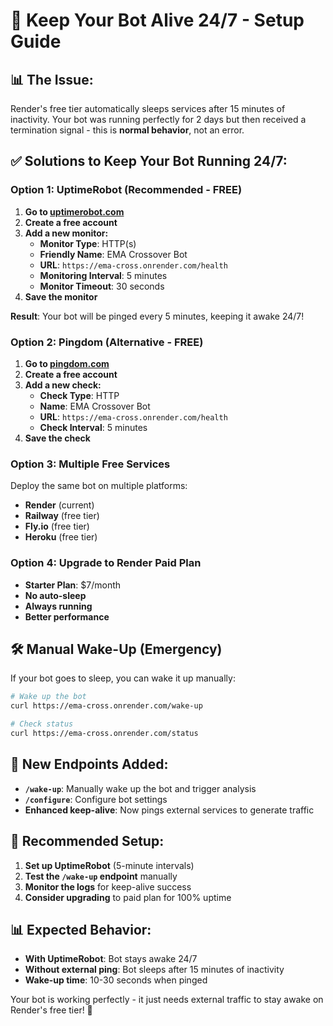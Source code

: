 # 🚀 Keep Your Bot Alive 24/7 - Setup Guide

## 📊 **The Issue:**
Render's free tier automatically sleeps services after 15 minutes of inactivity. Your bot was running perfectly for 2 days but then received a termination signal - this is **normal behavior**, not an error.

## ✅ **Solutions to Keep Your Bot Running 24/7:**

### **Option 1: UptimeRobot (Recommended - FREE)**

1. **Go to [uptimerobot.com](https://uptimerobot.com)**
2. **Create a free account**
3. **Add a new monitor:**
   - **Monitor Type**: HTTP(s)
   - **Friendly Name**: EMA Crossover Bot
   - **URL**: `https://ema-cross.onrender.com/health`
   - **Monitoring Interval**: 5 minutes
   - **Monitor Timeout**: 30 seconds
4. **Save the monitor**

**Result**: Your bot will be pinged every 5 minutes, keeping it awake 24/7!

### **Option 2: Pingdom (Alternative - FREE)**

1. **Go to [pingdom.com](https://pingdom.com)**
2. **Create a free account**
3. **Add a new check:**
   - **Check Type**: HTTP
   - **Name**: EMA Crossover Bot
   - **URL**: `https://ema-cross.onrender.com/health`
   - **Check Interval**: 5 minutes
4. **Save the check**

### **Option 3: Multiple Free Services**

Deploy the same bot on multiple platforms:
- **Render** (current)
- **Railway** (free tier)
- **Fly.io** (free tier)
- **Heroku** (free tier)

### **Option 4: Upgrade to Render Paid Plan**

- **Starter Plan**: $7/month
- **No auto-sleep**
- **Always running**
- **Better performance**

## 🛠️ **Manual Wake-Up (Emergency)**

If your bot goes to sleep, you can wake it up manually:

```bash
# Wake up the bot
curl https://ema-cross.onrender.com/wake-up

# Check status
curl https://ema-cross.onrender.com/status
```

## 📱 **New Endpoints Added:**

- **`/wake-up`**: Manually wake up the bot and trigger analysis
- **`/configure`**: Configure bot settings
- **Enhanced keep-alive**: Now pings external services to generate traffic

## 🎯 **Recommended Setup:**

1. **Set up UptimeRobot** (5-minute intervals)
2. **Test the `/wake-up` endpoint** manually
3. **Monitor the logs** for keep-alive success
4. **Consider upgrading** to paid plan for 100% uptime

## 📊 **Expected Behavior:**

- **With UptimeRobot**: Bot stays awake 24/7
- **Without external ping**: Bot sleeps after 15 minutes of inactivity
- **Wake-up time**: 10-30 seconds when pinged

Your bot is working perfectly - it just needs external traffic to stay awake on Render's free tier! 🚀
